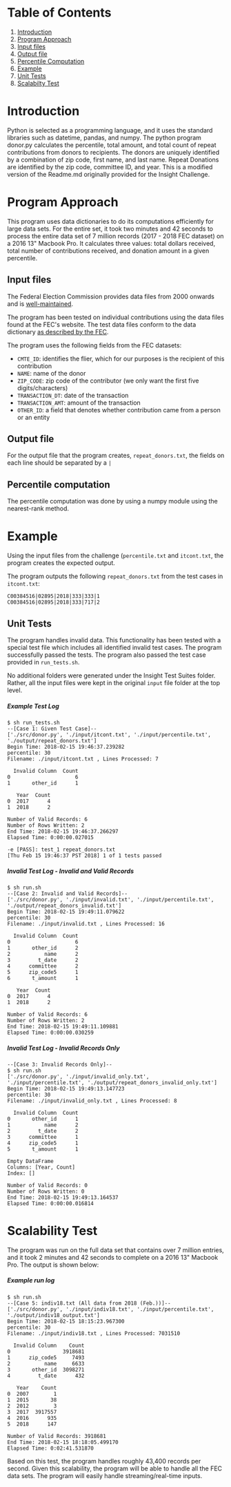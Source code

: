 # Table of Contents
1. [Introduction](README.md#introduction)
2. [Program Approach](README.md#program-approach)
3. [Input files](README.md#input-files)
4. [Output file](README.md#output-file)
5. [Percentile Computation](README.md#percentile-computation)
6. [Example](README.md#example)
7. [Unit Tests](README.md#unit-tests)
8. [Scalabilty Test](README.md#scalability-test)

# Introduction
Python is selected as a programming language, and it uses the standard libraries such as datetime, pandas, and numpy. The python program donor.py calculates the percentile, total amount, and total count of repeat contributions from donors to recipients. The donors are uniquely identified by a combination of zip code, first name, and last name. Repeat Donations are identified by the zip code, committee ID, and year. This is a modified version of the Readme.md originally provided for the Insight Challenge.

# Program Approach
This program uses data dictionaries to do its computations efficiently for large data sets. For the entire set, it took two minutes and 42 seconds to process the entire data set of 7 million records (2017 - 2018 FEC dataset) on a 2016 13" Macbook Pro. It calculates three values: total dollars received, total number of contributions received, and donation amount in a given percentile.

## Input files
The Federal Election Commission provides data files from 2000 onwards and is [well-maintained](http://classic.fec.gov/finance/disclosure/ftpdet.shtml).

The program has been tested on individual contributions using the data files found at the FEC's website.  The test data files conform to the data dictionary [as described by the FEC](http://classic.fec.gov/finance/disclosure/metadata/DataDictionaryContributionsbyIndividuals.shtml).

The program uses the following fields from the FEC datasets:

* `CMTE_ID`: identifies the flier, which for our purposes is the recipient of this contribution
* `NAME`: name of the donor
* `ZIP_CODE`:  zip code of the contributor (we only want the first five digits/characters)
* `TRANSACTION_DT`: date of the transaction
* `TRANSACTION_AMT`: amount of the transaction
* `OTHER_ID`: a field that denotes whether contribution came from a person or an entity 

## Output file
For the  output file that the program creates, `repeat_donors.txt`, the fields on each line should be separated by a `|`

## Percentile computation
The percentile computation was done by using a numpy module using the nearest-rank method.

# Example
Using the input files from the challenge (`percentile.txt` and `itcont.txt`, the program creates the expected output. 

The program outputs the following `repeat_donors.txt` from the test cases in `itcont.txt`:

    C00384516|02895|2018|333|333|1
    C00384516|02895|2018|333|717|2

## Unit Tests
The program handles invalid data. This functionality has been tested with a special test file which includes all identified invalid test cases. The program successfully passed the tests. The program also passed the test case provided in `run_tests.sh`.

No additional folders were generated under the Insight Test Suites folder. Rather, all the input files were kept in the original `input` file folder at the top level.

##### Example Test Log
```
$ sh run_tests.sh 
--[Case 1: Given Test Case]--
['./src/donor.py', './input/itcont.txt', './input/percentile.txt', './output/repeat_donors.txt']
Begin Time: 2018-02-15 19:46:37.239282
percentile: 30
Filename: ./input/itcont.txt , Lines Processed: 7

  Invalid Column  Count
0                     6
1       other_id      1

   Year  Count
0  2017      4
1  2018      2

Number of Valid Records: 6
Number of Rows Written: 2
End Time: 2018-02-15 19:46:37.266297
Elapsed Time: 0:00:00.027015

-e [PASS]: test_1 repeat_donors.txt
[Thu Feb 15 19:46:37 PST 2018] 1 of 1 tests passed
```

##### Invalid Test Log - Invalid and Valid Records
```
$ sh run.sh 
--[Case 2: Invalid and Valid Records]--
['./src/donor.py', './input/invalid.txt', './input/percentile.txt', './output/repeat_donors_invalid.txt']
Begin Time: 2018-02-15 19:49:11.079622
percentile: 30
Filename: ./input/invalid.txt , Lines Processed: 16

  Invalid Column  Count
0                     6
1       other_id      2
2           name      2
3         t_date      2
4      committee      2
5      zip_code5      1
6       t_amount      1

   Year  Count
0  2017      4
1  2018      2

Number of Valid Records: 6
Number of Rows Written: 2
End Time: 2018-02-15 19:49:11.109881
Elapsed Time: 0:00:00.030259
```
##### Invalid Test Log - Invalid Records Only
```
--[Case 3: Invalid Records Only]--
$ sh run.sh 
['./src/donor.py', './input/invalid_only.txt', './input/percentile.txt', './output/repeat_donors_invalid_only.txt']
Begin Time: 2018-02-15 19:49:13.147723
percentile: 30
Filename: ./input/invalid_only.txt , Lines Processed: 8

  Invalid Column  Count
0       other_id      1
1           name      2
2         t_date      2
3      committee      1
4      zip_code5      1
5       t_amount      1

Empty DataFrame
Columns: [Year, Count]
Index: []

Number of Valid Records: 0
Number of Rows Written: 0
End Time: 2018-02-15 19:49:13.164537
Elapsed Time: 0:00:00.016814
```


# Scalability Test
The program was run on the full data set that contains over 7 million entries, and it took 2 minutes and 42 seconds to complete on a 2016 13" Macbook Pro. The output is shown below:

##### Example run log
```
$ sh run.sh
--[Case 5: indiv18.txt (All data from 2018 (Feb.))]--
['./src/donor.py', './input/indiv18.txt', './input/percentile.txt', './output/indiv18_output.txt']
Begin Time: 2018-02-15 18:15:23.967300
percentile: 30
Filename: ./input/indiv18.txt , Lines Processed: 7031510

  Invalid Column    Count
0                 3918681
1      zip_code5     7493
2           name     6633
3       other_id  3098271
4         t_date      432

   Year    Count
0  2007        1
1  2015       38
2  2012        3
3  2017  3917557
4  2016      935
5  2018      147

Number of Valid Records: 3918681
End Time: 2018-02-15 18:18:05.499170
Elapsed Time: 0:02:41.531870
```

Based on this test, the program handles roughly 43,400 records per second. Given this scalability, the program will be able to handle all the FEC data sets. The program will easily handle streaming/real-time inputs.